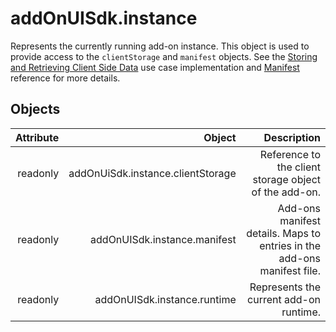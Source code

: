 # addOnUISdk.instance

Represents the currently running add-on instance. This object is used to provide access to the `clientStorage` and `manifest` objects. See the [Storing and Retrieving Client Side Data](../../guides/learn/how_to/local-data-management.md) use case implementation and [Manifest](../manifest/index.md) reference for more details.

## Objects

| Attribute     | Object                                 | Description                                                              |
| ------------: | ------------------------------------:  | -----------------------------------------------------------------------: |
| readonly      | addOnUiSdk.instance.clientStorage      | Reference to the client storage object of the add-on.                    |
| readonly      | addOnUISdk.instance.manifest           | Add-ons manifest details. Maps to entries in the add-ons manifest file.  |
| readonly      | addOnUISdk.instance.runtime            | Represents the current add-on runtime.                                   |
